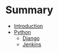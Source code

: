 # Summary

* [Introduction](README.md)
* [Python](python.md)
   * [Django](django.md)
   * [Jenkins](jenkins.md)

